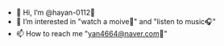 - 👋 Hi, I’m @hayan-0112🌱
- 👀 I’m interested in "watch a moive🍿" and "listen to music🎧"
- 📫 How to reach me "yan4664@naver.com📨"

<!---
hayan-0112/hayan-0112 is a ✨ special ✨ repository because its `README.md` (this file) appears on your GitHub profile.
You can click the Preview link to take a look at your changes.
--->
